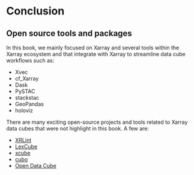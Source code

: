 # Conclusion

## Open source tools and packages
In this book, we mainly focused on Xarray and several tools within the Xarray ecosystem and that integrate with Xarray to streamline data cube workflows such as:
- Xvec  
- cf_Xarray   
- Dask   
- PySTAC   
- stackstac   
- GeoPandas  
- holoviz

There are many exciting open-source projects and tools related to Xarray data cubes that were not highlight in this book. A few are:
- [XRLint](https://github.com/bcdev/xrlint)
- [LexCube](https://www.lexcube.org/)
- [xcube](https://xcube.readthedocs.io/en/latest/)
- [cubo](https://github.com/ESDS-Leipzig/cubo)
- [Open Data Cube](https://opendatacube.readthedocs.io/en/latest/index.html)
